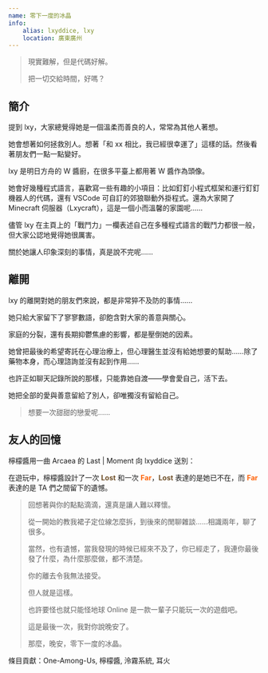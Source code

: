```yaml
---
name: 零下一度的冰晶
info:
    alias: lxyddice, lxy
    location: 廣東廣州
---
```


> 現實難解，但是代碼好解。
>
> 把一切交給時間，好嗎？

## 簡介

提到 lxy，大家總覺得她是一個溫柔而善良的人，常常為其他人著想。

她會想著如何拯救別人。想著「和 xx 相比，我已經很幸運了」這樣的話。然後看著朋友們一點一點變好。

lxy 是明日方舟的 W 醬廚，在很多平臺上都用著 W 醬作為頭像。

她會好幾種程式語言，喜歡寫一些有趣的小項目：比如釘釘小程式框架和運行釘釘機器人的代碼，還有 VSCode 可自訂的郊狼聯動外掛程式。還為大家開了 Minecraft 伺服器（Lxycraft），這是一個小而溫馨的家園呢……

儘管 lxy 在主頁上的「戰鬥力」一欄表述自己在多種程式語言的戰鬥力都很一般，但大家公認地覺得她很厲害。

關於她讓人印象深刻的事情，真是說不完呢……

## 離開

lxy 的離開對她的朋友們來說，都是非常猝不及防的事情……

她只給大家留下了寥寥數語，卻飽含對大家的善意與關心。

家庭的分裂，還有長期抑鬱焦慮的影響，都是壓倒她的因素。

她曾把最後的希望寄託在心理治療上，但心理醫生並沒有給她想要的幫助……除了藥物本身，而心理諮詢並沒有起到作用……

也許正如聊天記錄所說的那樣，只能靠她自渡——學會愛自己，活下去。

她把全部的愛與善意留給了別人，卻唯獨沒有留給自己。

> 想要一次甜甜的戀愛呢……

## 友人的回憶

檸檬醬用一曲 Arcaea 的 Last | Moment 向 lxyddice 送別：

在遊玩中，檸檬醬設計了一次 <span style="color: #70512a; font-weight: bold;">Lost</span> 和一次 <span style="color: #fe640b; font-weight: bold;">Far</span>，<span style="color: #70512a; font-weight: bold;">Lost</span> 表達的是她已不在，而 <span style="color: #fe640b; font-weight: bold;">Far</span> 表達的是 TA 們之間留下的遺憾。

> 回想著與你的點點滴滴，還真是讓人難以釋懷。
>
> 從一開始的教我裙子定位線怎麼拆，到後來的閒聊雜談……相識兩年，聊了很多。
>
> 當然，也有遺憾，當我發現的時候已經來不及了，你已經走了，我連你最後發了什麼，為什麼那麼做，都不清楚。
>
> 你的離去令我無法接受。
>
> 但人就是這樣。
>
> 也許要怪也就只能怪地球 Online 是一款一輩子只能玩一次的遊戲吧。
>
> 這是最後一次，我對你說晚安了。
>
> 那麼，晚安，零下一度的冰晶。

條目貢獻：One-Among-Us, 檸檬醬, 泠霧系統, 耳火
